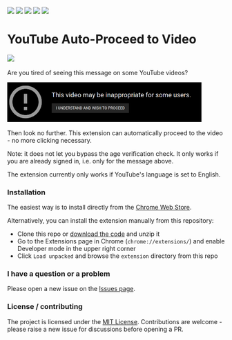 [<img src="https://img.shields.io/chrome-web-store/v/lmjcoecpdenpmdoieiiendpoohgmabmd">](https://chrome.google.com/webstore/detail/youtube-auto-proceed-to-v/lmjcoecpdenpmdoieiiendpoohgmabmd)
[<img src="https://img.shields.io/chrome-web-store/users/lmjcoecpdenpmdoieiiendpoohgmabmd">](https://chrome.google.com/webstore/detail/youtube-auto-proceed-to-v/lmjcoecpdenpmdoieiiendpoohgmabmd)
[<img src="https://img.shields.io/chrome-web-store/stars/lmjcoecpdenpmdoieiiendpoohgmabmd">](https://chrome.google.com/webstore/detail/youtube-auto-proceed-to-v/lmjcoecpdenpmdoieiiendpoohgmabmd)
[<img src="https://img.shields.io/maintenance/yes/2020">](#)
[<img src="https://img.shields.io/github/license/ba32107/youtube-auto-proceed">](#)

# YouTube Auto-Proceed to Video
[<img src="https://developer.chrome.com/webstore/images/ChromeWebStore_Badge_v2_206x58.png">](https://chrome.google.com/webstore/detail/youtube-auto-proceed-to-v/lmjcoecpdenpmdoieiiendpoohgmabmd)

Are you tired of seeing this message on some YouTube videos?

<img src="https://github.com/ba32107/youtube-auto-proceed/blob/master/sample.png" width="450">

Then look no further. This extension can automatically proceed to the video - no more clicking necessary.

Note: it does not let you bypass the age verification check. It only works if you are already signed in, i.e. only for the message above. 

The extension currently only works if YouTube's language is set to English.

### Installation
The easiest way is to install directly from the [Chrome Web Store](https://chrome.google.com/webstore/detail/youtube-auto-proceed-to-v/lmjcoecpdenpmdoieiiendpoohgmabmd).
 
Alternatively, you can install the extension manually from this repository:
 * Clone this repo or [download the code](https://github.com/ba32107/youtube-auto-proceed/archive/master.zip) and unzip it
 * Go to the Extensions page in Chrome (`chrome://extensions/`) and enable Developer mode in the upper right corner
 * Click `Load unpacked` and browse the `extension` directory from this repo

### I have a question or a problem
Please open a new issue on the [Issues page](https://github.com/ba32107/youtube-auto-proceed/issues).

### License / contributing
The project is licensed under the [MIT License](https://github.com/ba32107/youtube-auto-proceed/blob/master/LICENSE). Contributions are welcome - please raise a new issue for discussions before opening a PR.
